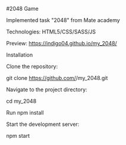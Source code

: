 #2048 Game

Implemented task "2048" from Mate academy

Technologies: HTML5/CSS/SASS/JS

Preview: https://indigo04.github.io/my_2048/

Installation

Clone the repository:

git clone https://github.com/<username>/my_2048.git

Navigate to the project directory:

cd my_2048

Run npm install

Start the development server:

npm start

